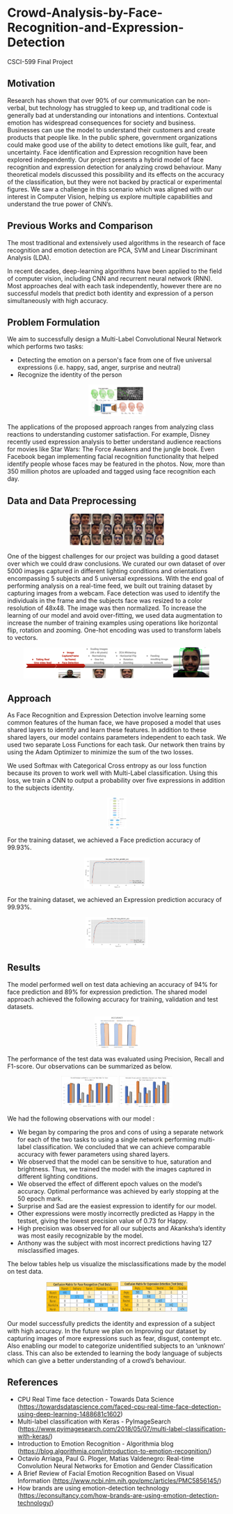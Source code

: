 # Crowd-Analysis-by-Face-Recognition-and-Expression-Detection
CSCI-599 Final Project

## Motivation
Research has shown that over 90% of our communication can be non-verbal, but technology has struggled to keep up, and traditional code is generally bad at understanding our intonations and intentions. 
Contextual emotion has widespread consequences for society and business. Businesses can use the model to understand their customers and create products that people like. In the public sphere, government organizations could make good use of the ability to detect emotions like guilt, fear, and uncertainty. Face identification and Expression recognition have been explored independently. Our project presents a hybrid model of face recognition and expression detection for analyzing crowd behaviour. Many theoretical models discussed this possibility and its effects on the accuracy of the classification, but they were not backed by practical or experimental figures. We saw a challenge in this scenario which was aligned with our interest in Computer Vision, helping us explore multiple capabilities and understand the true power of CNN’s.

## Previous Works and Comparison
The most traditional and extensively used algorithms in the research of face recognition and emotion detection are PCA, SVM and Linear Discriminant Analysis (LDA). 


In recent decades, deep-learning algorithms have been applied to the field of computer vision, including CNN and recurrent neural network (RNN). 
Most approaches deal with each task independently, however there are no successful models that predict both identity and expression of a person simultaneously with  high accuracy.

## Problem Formulation
We aim to successfully design a Multi-Label Convolutional Neural Network which performs two tasks:
* Detecting the emotion on a person's face from one of five universal expressions (i.e. happy, sad, anger, surprise and neutral) 
* Recognize the identity of the person 

<p align="center">
    <img src="Images/disney.png" height="72"/>
</p>

The applications of the proposed approach ranges from analyzing class reactions to understanding customer satisfaction. For example, Disney recently used expression analysis to better understand audience reactions for movies like Star Wars: The Force Awakens and the jungle book. Even Facebook began implementing facial recognition functionality that helped identify people whose faces may be featured in the photos. Now, more than 350 million photos are uploaded and tagged using face recognition each day. 

## Data and Data Preprocessing
<p align="center">
    <img src="Images/Collage.jpg" height="72"/>
</p>

One of the biggest challenges for our project was building a good dataset over which we could draw conclusions. We curated our own dataset of over 5000 images captured in different lighting conditions and orientations encompassing 5 subjects and 5 universal expressions. With the end goal of performing analysis on a real-time feed, we built out training dataset by capturing images from a webcam. Face detection was used to identify the individuals in the frame and the subjects face was resized to a color resolution of 48x48. The image was then normalized. To increase the learning of our model and avoid over-fitting, we used data augmentation to increase the number of training examples using operations like horizontal flip, rotation and zooming. One-hot encoding was used to transform labels to vectors.

<p align="center">
    <img src="Images/pre_process.png" height="72"/>
</p>

## Approach
As Face Recognition and Expression Detection involve learning some common features of the human face, we have proposed a model that uses shared layers to identify and learn these features. In addition to these shared layers, our model contains parameters independent to each task. We used two separate Loss Functions for each task. Our network then trains by using the Adam Optimizer to minimize the sum of the two losses.

We used Softmax with Categorical Cross entropy as our loss function because its proven to work well with Multi-Label classification. Using this loss, we train a CNN to output a probability over five expressions in addition to the subjects identity.
<p align="center">
    <img src="Images/model.png" height="72"/>
</p>

For the training dataset, we achieved a Face prediction accuracy of 99.93%.

<p align="center">
    <img src="Images/Face_accuracy.png" height="72"/>
</p>

For the training dataset, we achieved an Expression prediction accuracy of 99.93%.

<p align="center">
    <img src="Images/Expression_accuracy.png" height="72"/>
</p>

## Results
The model performed well on test data achieving an accuracy of 94% for face prediction and 89% for expression prediction. The shared model approach achieved the following accuracy for training, validation and test datasets. 
<p align="center">
    <img src="Images/Test_Accuracy.png" height="72"/>
</p>

The performance of the test data was evaluated using Precision, Recall and F1-score. Our observations can be summarized as below.

<p align="center">
    <img src="Images/Face_test_accuracy.png" height="72"/>
    <img src="Images/Exp_test_accuracy.png" height="72"/>
</p>

We had the following observations with our model :
* We began by comparing the pros and cons of using a separate network for each of the two tasks to using a single network performing multi-label classification. We concluded that we can achieve comparable accuracy with fewer parameters using shared layers.
* We observed that the model can be sensitive to hue, saturation and brightness. Thus, we trained the model with the images captured in different lighting conditions.
* We observed the effect of different epoch values on the model’s accuracy. Optimal performance was achieved by early stopping at the 50 epoch mark.
* Surprise and Sad are the easiest expression to identify for our model. 
* Other expressions were mostly incorrectly predicted as Happy in the testset, giving the lowest precision value of 0.73 for Happy. 
* High precision was observed for all our subjects and Akanksha’s identity was most easily recognizable by the model. 
* Anthony was the subject with most incorrect predictions having 127 misclassified images. 

The below tables help us visualize the misclassifications made by the model on test data. 
<p align="center">
    <img src="Images/cm_face.png" height="72"/>
    <img src="Images/cm_exp.png" height="72"/>
</p>

Our model successfully predicts the identity and expression of a subject with high accuracy. In the future we plan on Improving our dataset by capturing images of more expressions such as fear, disgust, contempt etc. Also enabling our model to categorize unidentified subjects to an ‘unknown’ class. This can also be extended to learning the body language of subjects which can give a better understanding of a crowd’s behaviour.

## References

* CPU Real Time face detection - Towards Data Science (https://towardsdatascience.com/faced-cpu-real-time-face-detection-using-deep-learning-1488681c1602)
* Multi-label classification with Keras - PyImageSearch (https://www.pyimagesearch.com/2018/05/07/multi-label-classification-with-keras/)
* Introduction to Emotion Recognition - Algorithmia blog (https://blog.algorithmia.com/introduction-to-emotion-recognition/)
* Octavio Arriaga, Paul G. Ploger, Matias Valdenegro: Real-time Convolution Neural Networks for Emotion and Gender Classification
* A Brief Review of Facial Emotion Recognition Based on Visual Information (https://www.ncbi.nlm.nih.gov/pmc/articles/PMC5856145/)
* How brands are using emotion-detection technology (https://econsultancy.com/how-brands-are-using-emotion-detection-technology/)

